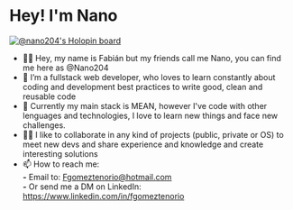 # Hey! I'm Nano

[![@nano204's Holopin board](https://holopin.me/nano204)](https://holopin.io/@nano204)

- 👋🏼 Hey, my name is Fabián but my friends call me Nano, you can find me here as @Nano204
- 👀 I’m a fullstack web developer, who loves to learn constantly about coding and development best practices to write good, clean and reusable code
- 🌱 Currently my main stack is MEAN, however I've code with other lenguages and technologies, I love to learn new things and face new challenges. 
- 💪🏼 I like to collaborate in any kind of projects (public, private or OS) to meet new devs and share experience and knowledge and create interesting solutions
- 📫 How to reach me: <br />
      **-** Email to: Fgomeztenorio@hotmail.com <br />
      **-** Or send me a DM on LinkedIn: https://www.linkedin.com/in/fgomeztenorio


